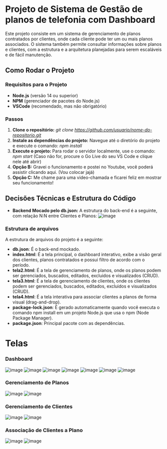 # Projeto de Sistema de Gestão de planos de telefonia com Dashboard

Este projeto consiste em um sistema de gerenciamento de planos contratados por clientes, onde cada cliente pode ter um ou mais planos associados. O sistema também permite consultar informações sobre planos e clientes, com a estrutura e a arquitetura planejadas para serem escaláveis e de fácil manutenção.

## Como Rodar o Projeto

### Requisitos para o Projeto

- **Node.js** (versão 14 ou superior)
- **NPM** (gerenciador de pacotes do Node.js)
- **VSCode** (recomendado, mas não obrigatório)

### Passos

1. **Clone o repositório:** _git clone https://github.com/usuario/nome-do-repositorio.git_
2. **Instale as dependências do projeto:** Navegue até o diretório do projeto e execute o comando: _npm install_
3. **Execute o projeto:** Para rodar o servidor localmente, use o comando: _npm start_ (Caso não for, procure o Go Live do seu VS Code e clique nele até abrir)
4. **Opção B:** Gravei o funcionamento e postei no Youtube, você poderá assistir clicando aqui. (Vou colocar jajá)
5. **Opção C:** Me chame para uma video-chamada e ficarei feliz em mostrar seu funcionamento!


## Decisões Técnicas e Estrutura do Código

- **Backend Mocado pelo db.json:**
A estrutura do back-end é a seguinte, com relação N:N entre Clientes e Planos: ![image](https://github.com/user-attachments/assets/6e634e77-4ea5-41cb-913f-9a263a82d88e)

### Estrutura de arquivos

A estrutura de arquivos do projeto é a seguinte:
- **db.json**: É o back-end mockado.
- **index.html**: É a tela principal, o dashboard interativo, exibe a visão geral dos clientes, planos contratados e possui filtro de acordo com o período.
- **tela2.html**: É a tela de gerenciamento de planos, onde os planos podem ser gerenciados, buscados, editados, excluidos e visualizados (CRUD).
- **tela3.html**: É a tela de gerenciamento de clientes, onde os clientes podem ser gerenciados, buscados, editados, excluidos e visualizados (CRUD).
- **tela4.html**: É a tela interativa para associar clientes a planos de forma visual (drag-and-drop).
- **package-lock.json**: É gerado automaticamente quando você executa o comando npm install em um projeto Node.js que usa o npm (Node Package Manager).
- **package.json**: Principal pacote com as dependências.

# Telas

### Dashboard
![image](https://github.com/user-attachments/assets/906d08e6-76ce-44f7-94d1-82cb50ff341c)
![image](https://github.com/user-attachments/assets/1ed7a244-8e45-4177-8952-aabf9fca6598)
![image](https://github.com/user-attachments/assets/46215f49-ecac-42ee-b80c-8fce42801c5b)
![image](https://github.com/user-attachments/assets/e5f936f8-5bd4-45ec-8f16-052afb1ed4e5)
![image](https://github.com/user-attachments/assets/2a359c0b-506d-4f92-9ea8-0b192ab822f8)
![image](https://github.com/user-attachments/assets/245d8bf5-9367-4a4f-a1c4-aab240b270be)
![image](https://github.com/user-attachments/assets/513d0475-e75d-400d-a57c-feab56ddf5c3)

### Gerenciamento de Planos
![image](https://github.com/user-attachments/assets/7a12d0e0-3e93-464a-8daa-6a5bdda79857)
![image](https://github.com/user-attachments/assets/85c1d76d-9f3f-4331-bbbe-724c4a634cf0)

### Gerenciamento de Clientes
![image](https://github.com/user-attachments/assets/8029a08f-e649-4c82-b1f3-47a561d84a35)
![image](https://github.com/user-attachments/assets/960f5bc0-9041-4fd6-9391-ae0ac4cfad83)

### Associação de Clientes a Plano
![image](https://github.com/user-attachments/assets/5c730498-2144-411f-be87-b53f7fe35e3f)
![image](https://github.com/user-attachments/assets/e5c8a4ac-de8a-4a7b-bb07-b6f9eb787666)










